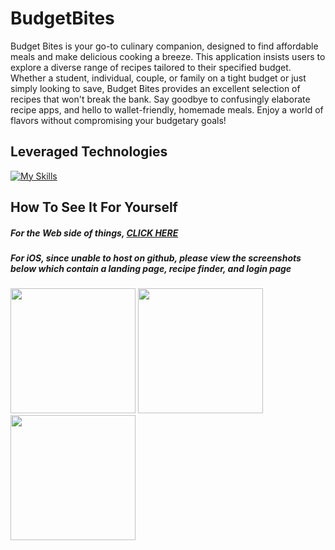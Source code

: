 # BudgetBites
Budget Bites is your go-to culinary companion, designed to find affordable meals and make delicious cooking a breeze. This application insists users to explore a diverse range of recipes tailored to their specified budget. Whether a student, individual, couple, or family on a tight budget or just simply looking to save, Budget Bites provides an excellent selection of recipes that won't break the bank. Say goodbye to confusingly elaborate recipe apps, and hello to wallet-friendly, homemade meals. Enjoy a world of flavors without compromising your budgetary goals!

## Leveraged Technologies
[![My Skills](https://skillicons.dev/icons?i=js,html,css,swift,firebase)](https://skillicons.dev)

## How To See It For Yourself
##### For the Web side of things, [CLICK HERE](https://nelsosp.github.io/BudgetBites/)
##### For iOS, since unable to host on github, please view the screenshots below which contain a landing page, recipe finder, and login page

<img width="200" src="https://github.com/nelsosp/BudgetBites/assets/124758584/2a663f4f-4851-4db4-89fa-614103bded2b"> <img width="200" src="https://github.com/nelsosp/BudgetBites/assets/124758584/fbdfc5eb-0aaa-40e7-83a0-2ae67704249b"> <img width="200" src="https://github.com/nelsosp/BudgetBites/assets/124758584/e6a171bc-9f02-4ab2-8c84-e9fa47f45946">


